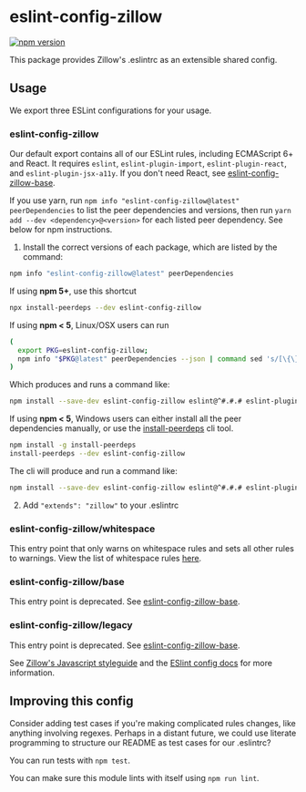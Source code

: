 # eslint-config-zillow

[![npm version](https://badge.fury.io/js/eslint-config-zillow.svg)](http://badge.fury.io/js/eslint-config-zillow)

This package provides Zillow's .eslintrc as an extensible shared config.

## Usage

We export three ESLint configurations for your usage.

### eslint-config-zillow

Our default export contains all of our ESLint rules, including ECMAScript 6+ and React. It requires `eslint`, `eslint-plugin-import`, `eslint-plugin-react`, and `eslint-plugin-jsx-a11y`. If you don't need React, see [eslint-config-zillow-base](https://npmjs.com/eslint-config-zillow-base).

If you use yarn, run `npm info "eslint-config-zillow@latest" peerDependencies` to list the peer dependencies and versions, then run `yarn add --dev <dependency>@<version>` for each listed peer dependency. See below for npm instructions.

1. Install the correct versions of each package, which are listed by the command:

  ```sh
  npm info "eslint-config-zillow@latest" peerDependencies
  ```

  If using **npm 5+**, use this shortcut

  ```sh
  npx install-peerdeps --dev eslint-config-zillow
  ```

  If using **npm < 5**, Linux/OSX users can run

  ```sh
  (
    export PKG=eslint-config-zillow;
    npm info "$PKG@latest" peerDependencies --json | command sed 's/[\{\},]//g ; s/: /@/g' | xargs npm install --save-dev "$PKG@latest"
  )
  ```

  Which produces and runs a command like:

  ```sh
  npm install --save-dev eslint-config-zillow eslint@^#.#.# eslint-plugin-jsx-a11y@^#.#.# eslint-plugin-import@^#.#.# eslint-plugin-react@^#.#.#
  ```

  If using **npm < 5**, Windows users can either install all the peer dependencies manually, or use the [install-peerdeps](https://github.com/nathanhleung/install-peerdeps) cli tool.

  ```sh
  npm install -g install-peerdeps
  install-peerdeps --dev eslint-config-zillow
  ```
  The cli will produce and run a command like:

  ```sh
  npm install --save-dev eslint-config-zillow eslint@^#.#.# eslint-plugin-jsx-a11y@^#.#.# eslint-plugin-import@^#.#.# eslint-plugin-react@^#.#.#
  ```

2. Add `"extends": "zillow"` to your .eslintrc

### eslint-config-zillow/whitespace

This entry point that only warns on whitespace rules and sets all other rules to warnings. View the list of whitespace rules [here](https://github.com/zillow/javascript/blob/master/packages/eslint-config-zillow/whitespace.js).

### eslint-config-zillow/base

This entry point is deprecated. See [eslint-config-zillow-base](https://npmjs.com/eslint-config-zillow-base).

### eslint-config-zillow/legacy

This entry point is deprecated. See [eslint-config-zillow-base](https://npmjs.com/eslint-config-zillow-base).

See [Zillow's Javascript styleguide](https://github.com/zillow/javascript) and
the [ESlint config docs](https://eslint.org/docs/user-guide/configuring#extending-configuration-files)
for more information.

## Improving this config

Consider adding test cases if you're making complicated rules changes, like anything involving regexes. Perhaps in a distant future, we could use literate programming to structure our README as test cases for our .eslintrc?

You can run tests with `npm test`.

You can make sure this module lints with itself using `npm run lint`.

